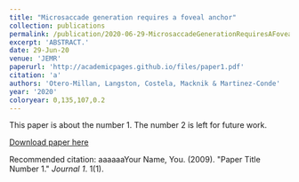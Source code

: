```yaml
---
title: "Microsaccade generation requires a foveal anchor"
collection: publications
permalink: /publication/2020-06-29-MicrosaccadeGenerationRequiresAFovealAnchor
excerpt: 'ABSTRACT.'
date: 29-Jun-20
venue: 'JEMR'
paperurl: 'http://academicpages.github.io/files/paper1.pdf'
citation: 'a'
authors: 'Otero-Millan, Langston, Costela, Macknik & Martinez-Conde'
year: '2020'
coloryear: 0,135,107,0.2
---
```

This paper is about the number 1. The number 2 is left for future work.

[Download paper here](http://academicpages.github.io/files/paper1.pdf)

Recommended citation: aaaaaaYour Name, You. (2009). "Paper Title Number 1." <i>Journal 1</i>. 1(1).
